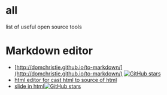 # all
list of useful open source tools


# Markdown editor
* [http://domchristie.github.io/to-markdown/](http://domchristie.github.io/to-markdown/)
[![GitHub stars](https://img.shields.io/github/stars/domchristie/to-markdown.svg?style=social&label=Star&maxAge=2592000)](https://github.com/domchristie/to-markdowno)
* [html editor for cast html to source of html](http://ckeditor.com/features)
* [slide in html](https://github.com/impress/impress.js/)[![GitHub stars](https://img.shields.io/github/stars/impress/impress.js.svg?style=social&label=Star&maxAge=2592000)](https://github.comimpress/impress.js)

